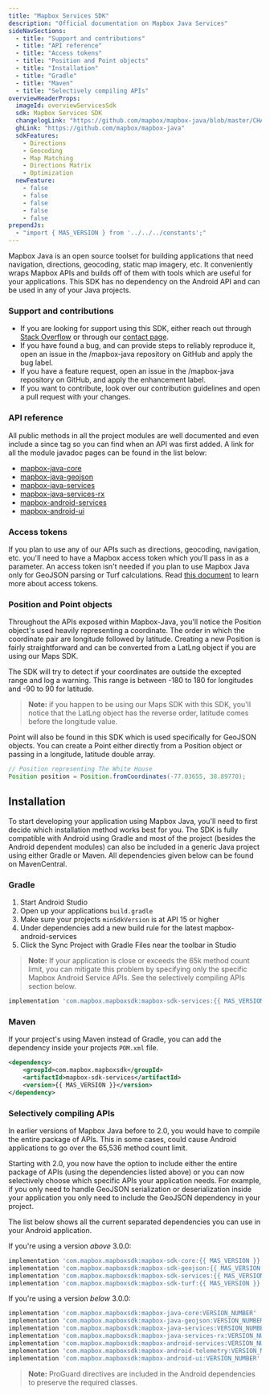 ```yaml
---
title: "Mapbox Services SDK"
description: "Official documentation on Mapbox Java Services"
sideNavSections:
  - title: "Support and contributions"
  - title: "API reference"
  - title: "Access tokens"
  - title: "Position and Point objects"
  - title: "Installation"
  - title: "Gradle"
  - title: "Maven"
  - title: "Selectively compiling APIs"
overviewHeaderProps:
  imageId: overviewServicesSdk
  sdk: Mapbox Services SDK
  changelogLink: "https://github.com/mapbox/mapbox-java/blob/master/CHANGELOG.md"
  ghLink: "https://github.com/mapbox/mapbox-java"
  sdkFeatures:
    - Directions
    - Geocoding
    - Map Matching
    - Directions Matrix
    - Optimization
  newFeature:
    - false
    - false
    - false
    - false
    - false
prependJs:
  - "import { MAS_VERSION } from '../../../constants';"
---
```

Mapbox Java is an open source toolset for building applications that need navigation, directions, geocoding, static map imagery, etc. It conveniently wraps Mapbox APIs and builds off of them with tools which are useful for your applications. This SDK has no dependency on the Android API and can be used in any of your Java projects.

### Support and contributions

- If you are looking for support using this SDK, either reach out through [Stack Overflow](https://stackoverflow.com/questions/tagged/mapbox+android) or through our [contact page](https://www.mapbox.com/contact/).
- If you have found a bug, and can provide steps to reliably reproduce it, open an issue in the /mapbox-java repository on GitHub and apply the bug label.
- If you have a feature request, open an issue in the /mapbox-java repository on GitHub, and apply the enhancement label.
- If you want to contribute, look over our contribution guidelines and open a pull request with your changes.

### API reference

All public methods in all the project modules are well documented and even include a since tag so you can find when an API was first added. A link for all the module javadoc pages can be found in the list below:

- [mapbox-java-core](https://www.mapbox.com/android-docs/api/mapbox-java/libjava-core/2.1.0/index.html)
- [mapbox-java-geojson](https://www.mapbox.com/android-docs/api/mapbox-java/libjava-geojson/2.1.0/index.html)
- [mapbox-java-services](https://www.mapbox.com/android-docs/api/mapbox-java/libjava-services/2.1.0/index.html)
- [mapbox-java-services-rx](https://www.mapbox.com/android-docs/api/mapbox-java/libjava-services-rx/2.1.0/index.html)
- [mapbox-android-services](https://www.mapbox.com/android-docs/api/mapbox-java/libandroid-services/2.1.0/index.html)
- [mapbox-android-ui](https://www.mapbox.com/android-docs/api/mapbox-java/libandroid-ui/2.1.0/index.html)

### Access tokens

If you plan to use any of our APIs such as directions, geocoding, navigation, etc. you'll need to have a Mapbox access token which you'll pass in as a parameter. An access token isn't needed if you plan to use Mapbox Java only for GeoJSON parsing or Turf calculations. Read [this document](https://www.mapbox.com/help/create-api-access-token/) to learn more about access tokens.

### Position and Point objects

Throughout the APIs exposed within Mapbox-Java, you'll notice the Position object's used heavily representing a coordinate. The order in which the coordinate pair are longitude followed by latitude. Creating a new Position is fairly straightforward and can be converted from a LatLng object if you are using our Maps SDK.

The SDK will try to detect if your coordinates are outside the excepted range and log a warning. This range is between -180 to 180 for longitudes and -90 to 90 for latitude.

> **Note:** if you happen to be using our Maps SDK with this SDK, you'll notice that the LatLng object has the reverse order, latitude comes before the longitude value.

Point will also be found in this SDK which is used specifically for GeoJSON objects. You can create a Point either directly from a Position object or passing in a longitude, latitude double array.

```java
// Position representing The White House
Position position = Position.fromCoordinates(-77.03655, 38.89770);
```

## Installation

To start developing your application using Mapbox Java, you'll need to first decide which installation method works best for you. The SDK is fully compatible with Android using Gradle and most of the project (besides the Android dependent modules) can also be included in a generic Java project using either Gradle or Maven. All dependencies given below can be found on MavenCentral.

### Gradle

1. Start Android Studio
2. Open up your applications `build.gradle`
3. Make sure your projects `minSdkVersion` is at API 15 or higher
4. Under dependencies add a new build rule for the latest mapbox-android-services
5. Click the Sync Project with Gradle Files near the toolbar in Studio

> **Note:** If your application is close or exceeds the 65k method count limit, you can mitigate this problem by specifying only the specific Mapbox Android Service APIs. See the selectively compiling APIs section below.

```groovy
implementation 'com.mapbox.mapboxsdk:mapbox-sdk-services:{{ MAS_VERSION }}'
```

### Maven

If your project's using Maven instead of Gradle, you can add the dependency inside your projects `POM.xml` file.

```xml
<dependency>
    <groupId>com.mapbox.mapboxsdk</groupId>
    <artifactId>mapbox-sdk-services</artifactId>
    <version>{{ MAS_VERSION }}</version>
</dependency>
```

### Selectively compiling APIs

In earlier versions of Mapbox Java before to 2.0, you would have to compile the entire package of APIs. This in some cases, could cause Android applications to go over the 65,536 method count limit.

Starting with 2.0, you now have the option to include either the entire package of APIs (using the dependencies listed above) or you can now selectively choose which specific APIs your application needs. For example, if you only need to handle GeoJSON serialization or deserialization inside your application you only need to include the GeoJSON dependency in your project.

The list below shows all the current separated dependencies you can use in your Android application.

If you're using a version _above_ 3.0.0:

```groovy
implementation 'com.mapbox.mapboxsdk:mapbox-sdk-core:{{ MAS_VERSION }}'
implementation 'com.mapbox.mapboxsdk:mapbox-sdk-geojson:{{ MAS_VERSION }}'
implementation 'com.mapbox.mapboxsdk:mapbox-sdk-services:{{ MAS_VERSION }}'
implementation 'com.mapbox.mapboxsdk:mapbox-sdk-turf:{{ MAS_VERSION }}'
```

If you're using a version _below_ 3.0.0:

```groovy
implementation 'com.mapbox.mapboxsdk:mapbox-java-core:VERSION_NUMBER'
implementation 'com.mapbox.mapboxsdk:mapbox-java-geojson:VERSION_NUMBER'
implementation 'com.mapbox.mapboxsdk:mapbox-java-services:VERSION_NUMBER'
implementation 'com.mapbox.mapboxsdk:mapbox-java-services-rx:VERSION_NUMBER'
implementation 'com.mapbox.mapboxsdk:mapbox-android-services:VERSION_NUMBER'
implementation 'com.mapbox.mapboxsdk:mapbox-android-telemetry:VERSION_NUMBER'
implementation 'com.mapbox.mapboxsdk:mapbox-android-ui:VERSION_NUMBER'
```

> **Note:** ProGuard directives are included in the Android dependencies to preserve the required classes.
